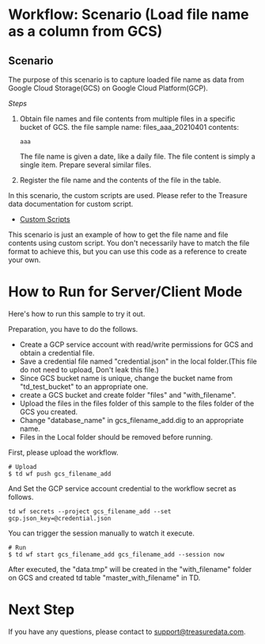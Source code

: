 # Workflow: Scenario (Load file name as a column from GCS)

## Scenario

The purpose of this scenario is to capture loaded file name as data from Google Cloud Storage(GCS) on Google Cloud Platform(GCP).


*Steps*
1. Obtain file names and file contents from multiple files in a specific bucket of GCS.
   the file sample
   name: files_aaa_20210401
   contents:
   ```
   aaa
   ```
   The file name is given a date, like a daily file. The file content is simply a single item. Prepare several similar files.


2. Register the file name and the contents of the file in the table.

In this scenario, the custom scripts are used. Please refer to the Treasure data documentation for custom script.

 - [Custom Scripts](https://docs.treasuredata.com/display/public/PD/Custom+Scripts)

This scenario is just an example of how to get the file name and file contents using custom script. You don't necessarily have to match the file format to achieve this, but you can use this code as a reference to create your own.

# How to Run for Server/Client Mode
Here's how to run this sample to try it out.

Preparation, you have to do the follows.
- Create a GCP service account with read/write permissions for GCS and obtain a credential file.
- Save a credential file named "credential.json" in the local folder.(This file do not need to upload, Don't leak this file.)
- Since GCS bucket name is unique, change the bucket name from "td_test_bucket" to an appropriate one.
- create a GCS bucket and create folder "files" and "with_filename".
- Upload the files in the files folder of this sample to the files folder of the GCS you created.
- Change "database_name" in gcs_filename_add.dig to an appropriate name.
- Files in the Local folder should be removed before running.


First, please upload the workflow.

    # Upload
    $ td wf push gcs_filename_add

And Set the GCP service account credential to the workflow secret as follows.

    td wf secrets --project gcs_filename_add --set gcp.json_key=@credential.json


You can trigger the session manually to watch it execute.

    # Run
    $ td wf start gcs_filename_add gcs_filename_add --session now

After executed, the "data.tmp" will be created in the "with_filename" folder on GCS and created td table "master_with_filename" in TD.


# Next Step

If you have any questions, please contact to support@treasuredata.com.
